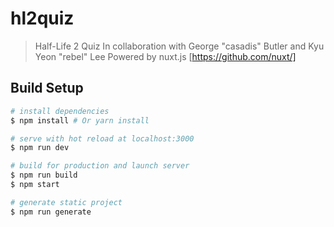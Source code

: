 # hl2quiz

> Half-Life 2 Quiz
> In collaboration with George "casadis" Butler and Kyu Yeon "rebel" Lee
> Powered by nuxt.js [https://github.com/nuxt/]

## Build Setup

``` bash
# install dependencies
$ npm install # Or yarn install

# serve with hot reload at localhost:3000
$ npm run dev

# build for production and launch server
$ npm run build
$ npm start

# generate static project
$ npm run generate
```